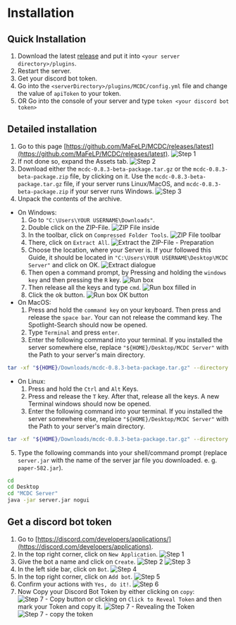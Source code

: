 # Installation
## Quick Installation
1. Download the latest [release](https://github.com/MaFeLP/MCDC/releases/) and put it into `<your server directory>/plugins`.
2. Restart the server.
3. Get your discord bot token.
4. Go into the `<serverDirectory>/plugins/MCDC/config.yml` file and change the value of `apiToken` to your token.
4. OR Go into the console of your server and type `token <your discord bot token>` <br>

## Detailed installation
1. Go to this page [https://github.com/MaFeLP/MCDC/releases/latest](https://github.com/MaFeLP/MCDC/releases/latest).
![Step 1](./assets/installation/files1.png)
2. If not done so, expand the Assets tab.
![Step 2](./assets/installation/files2.png)
3. Download either the `mcdc-0.8.3-beta-package.tar.gz` or the `mcdc-0.8.3-beta-package.zip` file, by clicking on it. Use the `mcdc-0.8.3-beta-package.tar.gz` file, if your server runs Linux/MacOS, and `mcdc-0.8.3-beta-package.zip` if your server runs Windows.
![Step 3](./assets/installation/files3.png)
4. Unpack the contents of the archive.
  - On Windows:
    1. Go to `"C:\Users\YOUR USERNAME\Downloads"`.
    2. Double click on the ZIP-File.
![ZIP File inside](./assets/installation/windows/1.png)
    3. In the toolbar, click on `Compressed Folder Tools`.
![ZIP File toolbar](./assets/installation/windows/2.png)
    4. There, click on `Extract All`.
![Extract the ZIP-File - Preparation](./assets/installation/windows/3.png)
    5. Choose the location, where your Server is. If your followed this Guide, it should be located in `"C:\Users\YOUR USERNAME\Desktop\MCDC Server"` and click on OK.
![Extract dialogue](./assets/installation/windows/4.png)
    6. Then open a command prompt, by Pressing and holding the `windows key` and then pressing the `R` key.
![Run box](./assets/installation/windows/5.png)
    7. Then release all the keys and type `cmd`.
![Run box filled in](./assets/installation/windows/6.png)
    8. Click the ok button.
![Run box OK button](./assets/installation/windows/7.png)
  - On MacOS:
    1. Press and hold the `command key` on your keyboard. Then press and release the `space bar`. Your can not release the command key. The Spotlight-Search should now be opened.
    2. Type `Terminal` and press `enter`.
    3. Enter the following command into your terminal. If you installed the server somewhere else, replace `"${HOME}/Desktop/MCDC Server"` with the Path to your server's main directory.
```bash
tar -xf "${HOME}/Downloads/mcdc-0.8.3-beta-package.tar.gz" --directory "${HOME}/Desktop/MCDC Server"
```
  - On Linux:
    1. Press and hold the `Ctrl` and `Alt` Keys. 
    2. Press and release the `T` key. After that, release all the keys. A new Terminal windows should now be opened.
    3. Enter the following command into your terminal. If you installed the server somewhere else, replace `"${HOME}/Desktop/MCDC Server"` with the Path to your server's main directory.
```bash
tar -xf "${HOME}/Downloads/mcdc-0.8.3-beta-package.tar.gz" --directory "${HOME}/Desktop/MCDC Server"
```
5. Type the following commands into your shell/command prompt (replace `server.jar` with the name of the server jar file you downloaded. e. g. `paper-582.jar`).
```bash
cd
cd Desktop
cd "MCDC Server"
java -jar server.jar nogui
```

## Get a discord bot token
1. Go to [https://discord.com/developers/applications/](https://discord.com/developers/applications).
2. In the top right corner, click on `New Application`.
![Step 1](./assets/token1.png)
3. Give the bot a name and click on `Create`.
![Step 2](./assets/token2.png) ![Step 3](./assets/token3.png)
4. In the left side bar, click on `Bot`.
![Step 4](./assets/token4.png)
5. In the top right corner, click on `Add bot`.
![Step 5](./assets/token5.png)
6. Confirm your actions with `Yes, do it!`.
![Step 6](./assets/token6.png)
7. Now Copy your Discord Bot Token by either clicking on `copy`:
![Step 7 - Copy button](./assets/token7.png)
or clicking on `Click to Reveal Token` and then mark your Token and copy it.
![Step 7 - Revealing the Token](./assets/token8-1.png) ![Step 7 - copy the token](./assets/token8-2.png)
